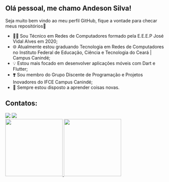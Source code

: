 ## Olá pessoal, me chamo Andeson Silva! 
Seja muito bem vindo ao meu perfil GitHub, fique a vontade para checar meus repositórios👋

- 👨‍💻 Sou Técnico em Redes de Computadores formado pela E.E.E.P José Vidal Alves em 2020; 
- 🌐 Atualmente estou graduando Tecnologia em Redes de Computadores no Instituto Federal de Educação, Ciência e Tecnologia do Ceará | Campus Canindé;
- 💡 Estou mais focado em desenvolver aplicações móveis com Dart e Flutter;
- ❣️ Sou membro do Grupo Discente de Programação e Projetos Inovadores do IFCE Campus Canindé;
- 🚀 Sempre estou disposto a aprender coisas novas.

## Contatos:

<div>
<a href="https://www.instagram.com/andesonsilva607/" target="_blank"><img src="https://img.shields.io/badge/-Instagram-%23E4405F?style=for-the-badge&logo=instagram&logoColor=white" target="_blank"></a>
<a href="https://www.linkedin.com/in/francisco-andeson-sousa-da-silva-04910323b/" target="_blank"><img src="https://img.shields.io/badge/-LinkedIn-%230077B5?style=for-the-badge&logo=linkedin&logoColor=white" target="_blank"></a>   
</div>

<div>
<a href="https://github.com/anderson-s">
<img height="180em" src="https://github-readme-stats.vercel.app/api/top-langs/?username=anderson-s&layout=compact&langs_count=7&theme=dracula"/>
<img height="180em" src="https://github-readme-stats.vercel.app/api?username=anderson-s&show_icons=true&theme=dracula&include_all_commits=true&count_private=true"/>
</div>
